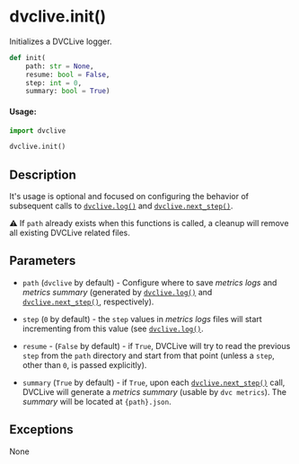 # dvclive.init()

Initializes a DVCLive logger.

```py
def init(
    path: str = None,
    resume: bool = False,
    step: int = 0,
    summary: bool = True)
```

#### Usage:

```py
import dvclive

dvclive.init()
```

## Description

It's usage is optional and focused on configuring the behavior of subsequent
calls to [`dvclive.log()`] and [`dvclive.next_step()`].

⚠️ If `path` already exists when this functions is called, a cleanup will remove
all existing DVCLive related files.

## Parameters

- `path` (`dvclive` by default) - Configure where to save _metrics logs_ and
  _metrics summary_ (generated by [`dvclive.log()`] and [`dvclive.next_step()`],
  respectively).

- `step` (`0` by default) - the `step` values in _metrics logs_ files will start
  incrementing from this value (see [`dvclive.log()`].

- `resume` - (`False` by default) - if `True`, DVCLive will try to read the
  previous `step` from the `path` directory and start from that point (unless a
  `step`, other than `0`, is passed explicitly).

- `summary` (`True` by default) - if `True`, upon each [`dvclive.next_step()`]
  call, DVCLive will generate a _metrics summary_ (usable by `dvc metrics`). The
  _summary_ will be located at `{path}.json`.

## Exceptions

None

[`dvclive.log()`]: /doc/dvclive/api-reference/log
[`dvclive.next_step()`]: /doc/dvclive/api-reference/next_step
